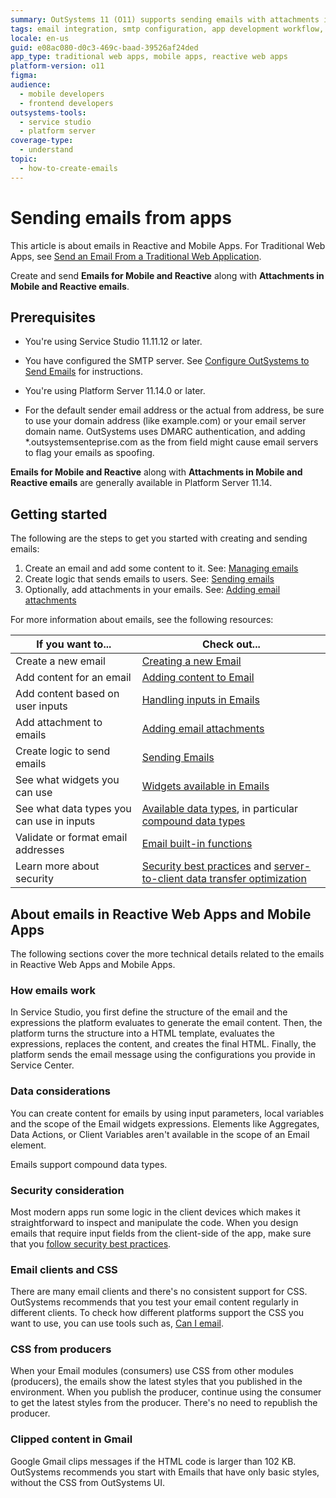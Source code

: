 ```yaml
---
summary: OutSystems 11 (O11) supports sending emails with attachments in Mobile and Reactive apps, requiring SMTP setup and specific platform versions.
tags: email integration, smtp configuration, app development workflow, sending emails, email attachments
locale: en-us
guid: e08ac080-d0c3-469c-baad-39526af24ded
app_type: traditional web apps, mobile apps, reactive web apps
platform-version: o11
figma:
audience:
  - mobile developers
  - frontend developers
outsystems-tools:
  - service studio
  - platform server
coverage-type:
  - understand
topic:
  - how-to-create-emails
---
```


# Sending emails from apps

<div class="info" markdown="1">

This article is about emails in Reactive and Mobile Apps. For Traditional Web Apps, see [Send an Email From a Traditional Web Application](emails.md).

</div>

Create and send **Emails for Mobile and Reactive** along with **Attachments in Mobile and Reactive emails**.

## Prerequisites

* You're using Service Studio 11.11.12 or later.

* You have configured the SMTP server. See [Configure OutSystems to Send Emails](../../manage-platform-app-lifecycle/configure-send-emails.md) for instructions.

* You're using Platform Server 11.14.0 or later.
* For the default sender email address or the actual from address, be sure to use your domain address (like example.com) or your email server domain name. OutSystems uses DMARC authentication, and adding *.outsystemsenteprise.com as the from field might cause email servers to flag your emails as spoofing.

**Emails for Mobile and Reactive** along with **Attachments in Mobile and Reactive emails** are generally available in Platform Server 11.14.

## Getting started

The following are the steps to get you started with creating and sending emails:

1. Create an email and add some content to it. See: [Managing emails](managing.md)
2. Create logic that sends emails to users. See: [Sending emails](sending.md)
3. Optionally, add attachments in your emails. See: [Adding email attachments](attachments.md)

For more information about emails, see the following resources:

If you want to... | Check out... |
| - | - |
| Create a new email | [Creating a new Email](managing.md#creating-a-new-email) | 
| Add content for an email | [Adding content to Email](managing.md#adding-content-to-email)| 
| Add content based on user inputs  | [Handling inputs in Emails](managing.md#handling-inputs-in-emails)| 
| Add attachment to emails  | [Adding email attachments](attachments.md)| 
| Create logic to send emails | [Sending Emails](sending.md)| 
| See what widgets you can use  | [Widgets available in Emails](widgets.md#widgets-available-in-emails)| 
| See what data types you can use in inputs  | [Available data types](../../ref/data/data-types/available-data-types.md), in particular [compound data types](../../ref/data/data-types/available-data-types.md#compound-data-types)  | 
| Validate or format email addresses | [Email built-in functions](../../ref/lang/auto/builtinfunction-email.md)  | 
| Learn more about security | [Security best practices](https://success.outsystems.com/Documentation/Best_Practices/Security/Reactive_web_security_best_practices) and [server-to-client data transfer optimization](../logic/client-data-transfer-optimization-tp.md) | 


## About emails in Reactive Web Apps and Mobile Apps

The following sections cover the more technical details related to the emails in Reactive Web Apps and Mobile Apps.

### How emails work

In Service Studio, you first define the structure of the email and the expressions the platform evaluates to generate the email content. Then, the platform turns the structure into a HTML template, evaluates the expressions, replaces the content, and creates the final HTML. Finally, the platform sends the email message using the configurations you provide in Service Center.

### Data considerations

You can create content for emails by using input parameters, local variables and the scope of the Email widgets expressions. Elements like Aggregates, Data Actions, or Client Variables aren't available in the scope of an Email element.

Emails support compound data types.

### Security consideration

Most modern apps run some logic in the client devices which makes it straightforward to inspect and manipulate the code. When you design emails that require input fields from the client-side of the app, make sure that you [follow security best practices](https://success.outsystems.com/Documentation/Best_Practices/Security/Reactive_web_security_best_practices).

### Email clients and CSS

There are many email clients and there's no consistent support for CSS. OutSystems recommends that you test your email content regularly in different clients. To check how different platforms support the CSS you want to use, you can use tools such as, [Can I email](https://www.caniemail.com/).

### CSS from producers

When your Email modules (consumers) use CSS from other modules (producers), the emails show the latest styles that you published in the environment. When you publish the producer, continue using the consumer to get the latest styles from the producer. There's no need to republish the producer.

### Clipped content in Gmail

Google Gmail clips messages if the HTML code is larger than 102 KB. OutSystems recommends you start with Emails that have only basic styles, without the CSS from OutSystems UI.
